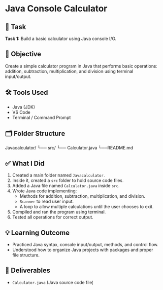 # Java Console Calculator

## 📌 Task
**Task 1:** Build a basic calculator using Java console I/O.
## 🎯 Objective
Create a simple calculator program in Java that performs basic operations: addition, subtraction, multiplication, and division using terminal input/output.

## 🛠 Tools Used
- Java (JDK)
- VS Code
- Terminal / Command Prompt

## 🗂 Folder Structure
Javacalculator/
└── src/
    └── Calculator.java
└──README.md


## ✅ What I Did
1. Created a main folder named `Javacalculator`.
2. Inside it, created a `src` folder to hold source code files.
3. Added a Java file named `Calculator.java` inside `src`.
4. Wrote Java code implementing:
   - Methods for addition, subtraction, multiplication, and division.
   - `Scanner` to read user input.
   - A loop to allow multiple calculations until the user chooses to exit.
5. Compiled and ran the program using terminal.
6. Tested all operations for correct output.

## 💡 Learning Outcome
- Practiced Java syntax, console input/output, methods, and control flow.
- Understood how to organize Java projects with packages and proper file structure.

## 📂 Deliverables
- `Calculator.java` (Java source code file)
